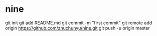 # nine
git init
git add README.md
git commit -m "first commit"
git remote add origin https://github.com/zhuchunyu/nine.git
git push -u origin master